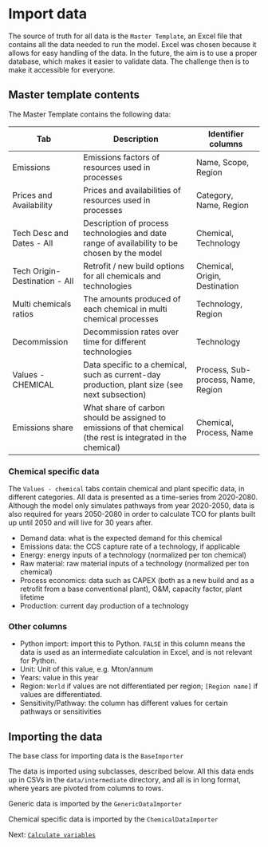 # Import data
The source of truth for all data is the `Master Template`, an Excel file that contains all the data needed to run the model. Excel was chosen because it allows for easy handling of the data. In the future, the aim is to use a proper database, which makes it easier to validate data. The challenge then is to make it accessible for everyone. 

## Master template contents
The Master Template contains the following data:

|Tab|Description|Identifier columns|
|---|---|---|
|Emissions|Emissions factors of resources used in processes|Name, Scope, Region|
|Prices and Availability|Prices and availabilities of resources used in processes|Category, Name, Region|
|Tech Desc and Dates - All|Description of process technologies and date range of availability to be chosen by the model|Chemical, Technology|
|Tech Origin-Destination - All|Retrofit / new build options for all chemicals and technologies|Chemical, Origin, Destination|
|Multi chemicals ratios|The amounts produced of each chemical in multi chemical processes|Technology, Region|
|Decommission|Decommission rates over time for different technologies|Technology|
|Values - CHEMICAL|Data specific to a chemical, such as current-day production, plant size (see next subsection) |Process, Sub-process, Name, Region|
|Emissions share|What share of carbon should be assigned to emissions of that chemical (the rest is integrated in the chemical)|Chemical, Process, Name|

### Chemical specific data
The `Values - chemical` tabs contain chemical and plant specific data, in different categories. 
All data is presented as a time-series from 2020-2080. Although the model only simulates pathways from year 2020-2050, data is also required for years 2050-2080 in order to calculate TCO for plants built up until 2050 and will live for 30 years after.
- Demand data: what is the expected demand for this chemical
- Emissions data: the CCS capture rate of a technology, if applicable
- Energy: energy inputs of a technology (normalized per ton chemical)
- Raw material: raw material inputs of a technology (normalized per ton chemical)
- Process economics: data such as CAPEX (both as a new build and as a retrofit from a base conventional plant), O&M, capacity factor, plant lifetime 
- Production: current day production of a technology

### Other columns
- Python import: import this to Python. `FALSE` in this column means the data is used as an intermediate calculation in Excel, and is not relevant for Python.  
- Unit: Unit of this value, e.g. Mton/annum
- Years: value in this year
- Region: `World` if values are not differentiated per region; `[Region name]` if values are differentiated.
- Sensitivity/Pathway: the column has different values for certain pathways or sensitivities

## Importing the data
The base class for importing data is the `BaseImporter`

The data is imported using subclasses, described below. All this data ends up in CSVs in the `data/intermediate` directory, and all is in long format, where years are pivoted from columns to rows.

Generic data is imported by the `GenericDataImporter` 

Chemical specific data is imported by the `ChemicalDataImporter`

Next: [`Calculate variables`](https://github.com/systemiqofficial/chemicals-decarbonization/blob/main/docs/2_calculate_variables.md)
